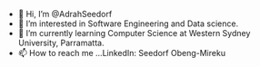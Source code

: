 - 👋 Hi, I’m @AdrahSeedorf
- 👀 I’m interested in Software Engineering and Data science.
- 🌱 I’m currently learning Computer Science at Western Sydney University, Parramatta.
- 📫 How to reach me ...LinkedIn: Seedorf Obeng-Mireku

<!---
AdrahSeedorf/AdrahSeedorf is a ✨ special ✨ repository because its `README.md` (this file) appears on your GitHub profile.
You can click the Preview link to take a look at your changes.
--->
